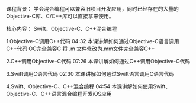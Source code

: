 课程背景：
学会混合编程可以兼容旧项目开发应用，同时已经存在的大量的Objective-C库、C/C++库可以直接拿来使用。

核心内容：
Swift、Objective-C、C++混合编程




1.Objective-C调用C++代码 04:32
本课讲解如何通过Objective-C语言调用C++代码
OC完全兼容C 将 .m 文件修改为.mm文件完全兼容C++

2.C++调用Objective-C代码 07:26
本课讲解如何通过C++调用Objective-C代码

3.Swift调用C语言代码 02:30
本课讲解如何通过Swift语言调用C语言代码

4.Swift、Objective-C、C++混合编程 04:54
本课讲解如何使用Swift、Objective-C、C++语言混合编程开发iOS应用
